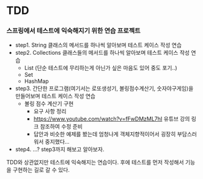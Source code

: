 # TDD

### 스프링에서 테스트에 익숙해지기 위한 연습 프로젝트
- step1. String 클래스의 메서드를 하나씩 알아보며 테스트 케이스 작성 연습
- step2. Collections 클래스들의 메서드를 하나씩 알아보며 테스트 케이스 작성 연습
    + List (단순 테스트에 무리하는게 아닌가 싶은 마음도 있어 중도 포기..)
    + Set
    + HashMap
- step3. 간단한 프로그램(여기서는 로또생성기, 볼링점수계산기, 숫자야구게임)을 만들어보며 테스트 케이스 작성 연습
    + 볼링 점수 계산기 구현
        - 요구 사항 정리
        - https://www.youtube.com/watch?v=fFwDMzML7hI 유튜브 강의 링크 참조하여 수정 준비
        - 답안과 비슷한 예제를 봤는데 엄청나게 객체지향적이어서 굉장히 부담스러워서 중지했다...
- step4. ...? step3까지 해보고 알아보자.

TDD와 상관없지만 테스트에 익숙해지는 연습이다.
후에 테스트를 먼저 작성해서 기능을 구현하는 길로 갈 수 있다.
